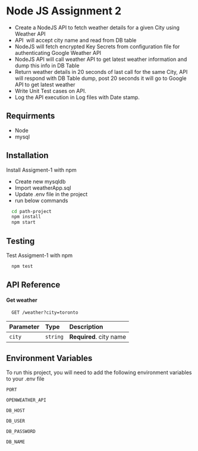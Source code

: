 
# Node JS Assignment 2

- Create a NodeJS API to fetch weather details for a given City using Weather API
- API  will accept city name and read from DB table 
- NodeJS will fetch encrypted Key Secrets from configuration file for authenticating Google Weather API
- NodeJS API will call weather API to get latest weather information and dump this info in DB Table 
- Return weather details in 20 seconds of last call for the same City, API will respond with DB Table dump, post 20 seconds it will go to Google API to get latest weather
- Write Unit Test cases on API.
- Log the API execution in Log files with Date stamp.

## Requirments

- Node
- mysql
## Installation

Install Assigment-1 with npm

- Create new mysqldb
- Import weatherApp.sql
- Update .env file in the project
- run below commands

```bash
  cd path-project
  npm install
  npm start
```
## Testing

Test Assigment-1 with npm

```bash
  npm test
``` 

## API Reference

#### Get weather

```http
  GET /weather?city=toronto
```

| Parameter | Type     | Description                |
| :-------- | :------- | :------------------------- |
| `city` | `string` | **Required**. city name


## Environment Variables

To run this project, you will need to add the following environment variables to your .env file

`PORT`

`OPENWEATHER_API`

`DB_HOST`

`DB_USER`

`DB_PASSWORD`

`DB_NAME`

